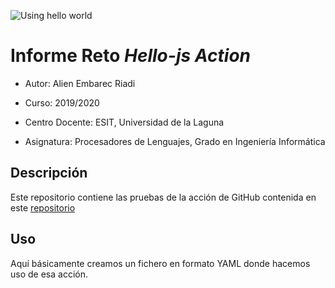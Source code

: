 ![Using hello world](https://github.com/ULL-ESIT-PL-1920/use-hello-js-action-Alien-97/workflows/Using%20hello%20world/badge.svg)

# Informe Reto _Hello-js Action_

- Autor: Alien Embarec Riadi
- Curso: 2019/2020

- Centro Docente: ESIT, Universidad de la Laguna

- Asignatura: Procesadores de Lenguajes, Grado en Ingeniería Informática

## Descripción

Este repositorio contiene las pruebas de la acción de GitHub contenida en este [repositorio](https://github.com/ULL-ESIT-PL-1920/hello-js-action-Alien-97)

## Uso

Aquí básicamente creamos un fichero en formato YAML donde hacemos uso de esa acción.
